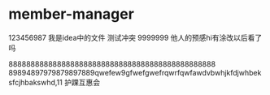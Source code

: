 # member-manager
123456987
我是idea中的文件
测试冲突
9999999
他人的预感hi有涂改以后看了吗

88888888888888888888888888888888888888888888888
89894897979879897889qwefew9gfwefgwefrqwrfqwfawdvbwhjkfdjwhbeksfcjhbakswhd,11
护踝互惠会
